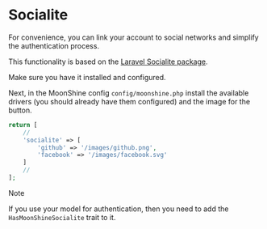# Socialite 

For convenience, you can link your account to social networks and simplify the authentication process.

This functionality is based on the [Laravel Socialite package](https://laravel.com/docs/socialite).

Make sure you have it installed and configured.

Next, in the MoonShine config `config/moonshine.php` install the available drivers (you should already have them configured) and the image for the button.

```php
return [
    //
    'socialite' => [
        'github' => '/images/github.png',
        'facebook' => '/images/facebook.svg'
    ]
    //
];
```

> [!NOTE]
> If you use your model for authentication, then you need to add the `HasMoonShineSocialite` trait to it.
